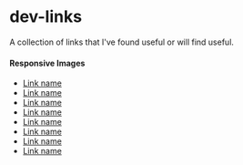 dev-links
=========

A collection of links that I've found useful or will find useful.

#### Responsive Images

 * [Link name](link)
 * [Link name](link)
 * [Link name](link)
 * [Link name](link)
 * [Link name](link)
 * [Link name](link)
 * [Link name](link)
 * [Link name](link)
